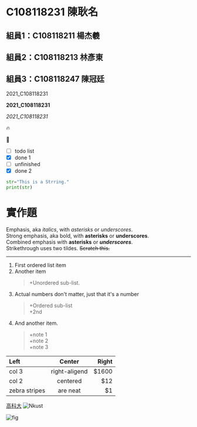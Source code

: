 # C108118231 陳耿名

## 組員1：C108118211 楊杰羲
## 組員2：C108118213 林彥東
## 組員3：C108118247 陳冠廷
         
2021_C108118231 

**2021_C108118231** 

*2021_C108118231*

:fire:

:apple:

- [ ] todo list
- [x] done 1
- [ ] unfinished
- [x] done 2

```python
str="This is a Strring."
print(str)
```

# 實作題
Emphasis, aka *italics*, with *asterisks* or *underscores*.  
Strong emphasis, aka bold, with **asterisks** or **underscores**.  
Combined emphasis with **asterisks** or ***underscores***.  
Strikethrough uses two tildes. ~~Scratch this.~~

***
1. First ordered list item
2. Another item  
   >+Unordered sub-list.
3. Actual numbers don't matter, just that it's a number  
   >+Ordered sub-list  
   >+2nd
4. And another item.  
   >+note 1  
   >+note 2  
   >+note 3

| **Left** | **Center** | **Right** |
| :--------- | :-----: | -------: |
| col 3 | right-aligend | $1600 |
| col 2 | centered | $12 |
| zebra stripes | are neat | $1 |

[高科大](https://www.nkust.edu.tw/)
![Nkust](https://www.nkust.edu.tw/var/file/0/1000/img/513/182513897.png "NKUST")

![fig](https://img.tukuppt.com/bg_grid/00/18/32/2ppT8eAbr5.jpg!/fh/350 "海底風光")
